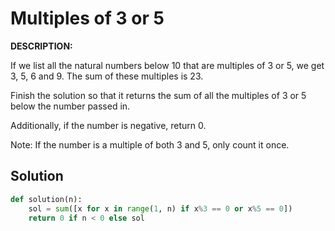 # Multiples of 3 or 5

**DESCRIPTION:**

If we list all the natural numbers below 10 that are multiples of 3 or 5, we get 3, 5, 6 and 9. The sum of these multiples is 23.

Finish the solution so that it returns the sum of all the multiples of 3 or 5 below the number passed in.

Additionally, if the number is negative, return 0.

Note: If the number is a multiple of both 3 and 5, only count it once.


## Solution
```Python
def solution(n):
    sol = sum([x for x in range(1, n) if x%3 == 0 or x%5 == 0])
    return 0 if n < 0 else sol
```